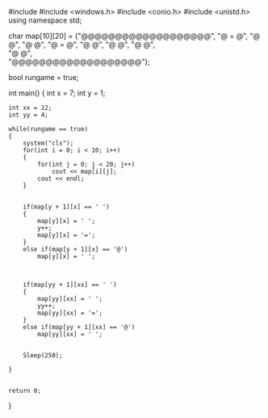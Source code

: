 #include <iostream>
#include <windows.h>
#include <conio.h>
#include <unistd.h>
using namespace std;

char map[10][20] = {"@@@@@@@@@@@@@@@@@@@",
                    "@      =          @",
					"@                 @",
					"@                 @",
					"@           =     @",
					"@                 @",
					"@                 @",
					"@                 @",                   
					"@                 @",				   				   
					"@@@@@@@@@@@@@@@@@@@"};

bool rungame = true;



int main()
{
	int x = 7;
	int y = 1;
	
	int xx = 12;
	int yy = 4;
	
	while(rungame == true)
	{
		system("cls");
		for(int i = 0; i < 10; i++)
		{
			for(int j = 0; j < 20; j++)
				cout << map[i][j];
			cout << endl;
		}
		

		if(map[y + 1][x] == ' ')
		{
			map[y][x] = ' ';
			y++;
			map[y][x] = '=';
		}
		else if(map[y + 1][x] == '@')
			map[y][x] = ' ';



		if(map[yy + 1][xx] == ' ')
		{
			map[yy][xx] = ' ';
			yy++;
			map[yy][xx] = '=';
		}
		else if(map[yy + 1][xx] == '@')
			map[yy][xx] = ' ';
		
		
		Sleep(250);

	}
	
	
	return 0;
}	
